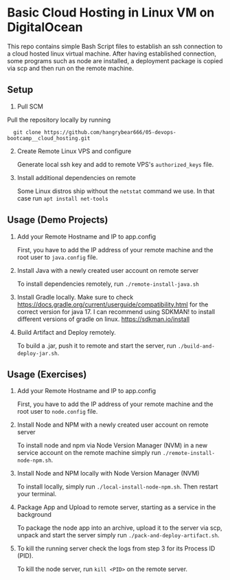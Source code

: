 # Basic Cloud Hosting in Linux VM on DigitalOcean

This repo contains simple Bash Script files to establish an ssh connection to a cloud hosted linux virtual machine. After having established connection, some programs such as node are installed, a deployment package is copied via scp and then run on the remote machine.

## Setup

1. Pull SCM

Pull the repository locally by running 
```
  git clone https://github.com/hangrybear666/05-devops-bootcamp__cloud_hosting.git 
```

2. Create Remote Linux VPS and configure

	Generate local ssh key and add to remote VPS's `authorized_keys` file.

3. Install additional dependencies on remote

	Some Linux distros ship without the `netstat` command we use. In that case run `apt install net-tools`

## Usage (Demo Projects)

1. Add your Remote Hostname and IP to app.config

	First, you have to add the IP address of your remote machine and the root user to `java.config` file.

2. Install Java with a newly created user account on remote server

	To install dependencies remotely, run `./remote-install-java.sh`

3. Install Gradle locally.
	Make sure to check https://docs.gradle.org/current/userguide/compatibility.html for the correct version for java 17. I can recommend using SDKMAN! to install different versions of gradle on linux. https://sdkman.io/install

4. Build Artifact and Deploy remotely.

	To build a .jar, push it to remote and start the server, run `./build-and-deploy-jar.sh`.

## Usage (Exercises)

1. Add your Remote Hostname and IP to app.config

	First, you have to add the IP address of your remote machine and the root user to `node.config` file.

2. Install Node and NPM with a newly created user account on remote server

	To install node and npm via Node Version Manager (NVM) in a new service account on the remote machine simply run `./remote-install-node-npm.sh`.
 
3. Install Node and NPM locally with Node Version Manager (NVM)

	To install locally, simply run `./local-install-node-npm.sh`. Then restart your terminal.

4. Package App and Upload to remote server, starting as a service in the background

	To package the node app into an archive, upload it to the server via scp, unpack and start the server simply run `./pack-and-deploy-artifact.sh`.

5. To kill the running server check the logs from step 3 for its Process ID (PID).

	To kill the node server, run `kill <PID>` on the remote server.
